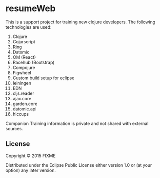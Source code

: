 # resumeWeb
This is a support project for training new clojure developers. The following technologies are used:

1) Clojure
2) Cojurscript
3) Ring
4) Datomic
5) OM (React)
4) Racehub (Bootstrap)
5) Compojure
6) Figwheel
7) Custom build setup for eclipse
8) leiningen
9) EDN
10) cljs.reader
11) ajax.core
12) garden.core
13) datomic.api
14) hiccups


Companion Training information is private and not shared with external sources.



## License

Copyright © 2015 FIXME

Distributed under the Eclipse Public License either version 1.0 or (at
your option) any later version.

